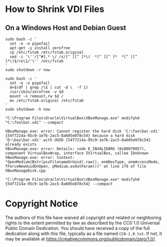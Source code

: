 # How to Shrink VDI Files

## On a Windows Host and Debian Guest

    sudo bash -c '
      set -e -o pipefail
      apt-get -y install zerofree
      cp /etc/fstab /etc/fstab.original
      sed -i '\''/[^#].* \/ /s/[^ ][^ ]*\(  *[^ ][^ ]*  *[^ ][^ ]*\)$/ro\1/'\'' /etc/fstab
    '
    sudo shutdown -r now

    sudo bash -c '
      set -e -o pipefail
      d=$(df | grep /\$ | cut -d \  -f 1)
      /usr/sbin/zerofree -v $d
      mount -o remount,rw $d /
      mv /etc/fstab.original /etc/fstab
    '
    sudo shutdown -h now

    "C:\Program Files\Oracle\VirtualBox\VBoxManage.exe" modifyhd "C:\foo\bar.vdi" --compact

    VBoxManage.exe: error: Cannot register the hard disk 'C:\foo\bar.vdi' {54f7214a-95c9-1e7b-2ac5-8a605e078c54} because a hard disk 'D:\baz\bar.vdi' with UUID {54f7214a-95c9-1e7b-2ac5-8a605e078c54} already exists
    VBoxManage.exe: error: Details: code E_INVALIDARG (0x80070057), component VirtualBoxWrap, interface IVirtualBox, callee IUnknown
    VBoxManage.exe: error: Context: "OpenMedium(Bstr(pszFilenameOrUuid).raw(), enmDevType, enmAccessMode, fForceNewUuidOnOpen, pMedium.asOutParam())" at line 179 of file VBoxManageDisk.cpp

    "C:\Program Files\Oracle\VirtualBox\VBoxManage.exe" modifyhd {54f7214a-95c9-1e7b-2ac5-8a605e078c54} --compact

# Copyright Notice

The authors of this file have waived all copyright and
related or neighboring rights to the extent permitted by
law as described by the CC0 1.0 Universal Public Domain
Dedication. You should have received a copy of the full
dedication along with this file, typically as a file
named `CC0-1.0.txt`. If not, it may be available at
<https://creativecommons.org/publicdomain/zero/1.0/>.
